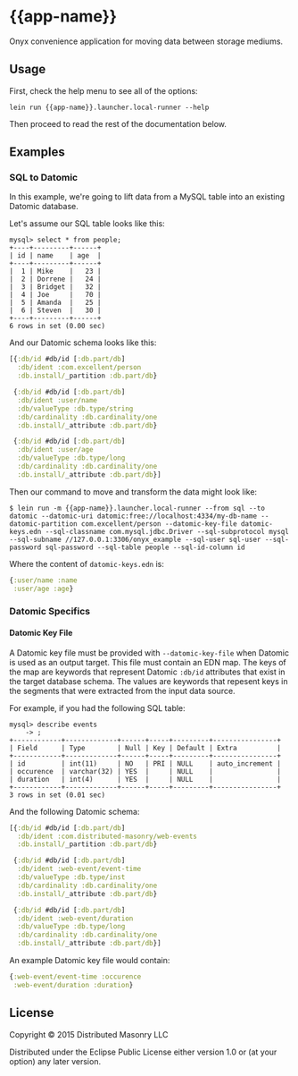 # {{app-name}}

Onyx convenience application for moving data between storage mediums.

## Usage

First, check the help menu to see all of the options:

```text
lein run {{app-name}}.launcher.local-runner --help
```

Then proceed to read the rest of the documentation below.

## Examples

### SQL to Datomic

In this example, we're going to lift data from a MySQL table into an existing Datomic database.

Let's assume our SQL table looks like this:

```text
mysql> select * from people;
+----+---------+------+
| id | name    | age  |
+----+---------+------+
|  1 | Mike    |   23 |
|  2 | Dorrene |   24 |
|  3 | Bridget |   32 |
|  4 | Joe     |   70 |
|  5 | Amanda  |   25 |
|  6 | Steven  |   30 |
+----+---------+------+
6 rows in set (0.00 sec)
```

And our Datomic schema looks like this:

```clojure
[{:db/id #db/id [:db.part/db]
  :db/ident :com.excellent/person
  :db.install/_partition :db.part/db}

 {:db/id #db/id [:db.part/db]
  :db/ident :user/name
  :db/valueType :db.type/string
  :db/cardinality :db.cardinality/one
  :db.install/_attribute :db.part/db}

 {:db/id #db/id [:db.part/db]
  :db/ident :user/age
  :db/valueType :db.type/long
  :db/cardinality :db.cardinality/one
  :db.install/_attribute :db.part/db}]
```

Then our command to move and transform the data might look like:

```text
$ lein run -m {{app-name}}.launcher.local-runner --from sql --to datomic --datomic-uri datomic:free://localhost:4334/my-db-name --datomic-partition com.excellent/person --datomic-key-file datomic-keys.edn --sql-classname com.mysql.jdbc.Driver --sql-subprotocol mysql --sql-subname //127.0.0.1:3306/onyx_example --sql-user sql-user --sql-password sql-password --sql-table people --sql-id-column id
```

Where the content of `datomic-keys.edn` is:

```clojure
{:user/name :name
 :user/age :age}
```

### Datomic Specifics

#### Datomic Key File

A Datomic key file must be provided with `--datomic-key-file` when Datomic is used as an output target. This file must contain an EDN map. The keys of the map are keywords that represent Datomic `:db/id` attributes that exist in the target database schema. The values are keywords that repesent keys in the segments that were extracted from the input data source.

For example, if you had the following SQL table:

```text
mysql> describe events
    -> ;
+------------+-------------+------+-----+---------+----------------+
| Field      | Type        | Null | Key | Default | Extra          |
+------------+-------------+------+-----+---------+----------------+
| id         | int(11)     | NO   | PRI | NULL    | auto_increment |
| occurence  | varchar(32) | YES  |     | NULL    |                |
| duration   | int(4)      | YES  |     | NULL    |                |
+------------+-------------+------+-----+---------+----------------+
3 rows in set (0.01 sec)
```

And the following Datomic schema:

```clojure
[{:db/id #db/id [:db.part/db]
  :db/ident :com.distributed-masonry/web-events
  :db.install/_partition :db.part/db}

 {:db/id #db/id [:db.part/db]
  :db/ident :web-event/event-time
  :db/valueType :db.type/inst
  :db/cardinality :db.cardinality/one
  :db.install/_attribute :db.part/db}

 {:db/id #db/id [:db.part/db]
  :db/ident :web-event/duration
  :db/valueType :db.type/long
  :db/cardinality :db.cardinality/one
  :db.install/_attribute :db.part/db}]
```

An example Datomic key file would contain:

```clojure
{:web-event/event-time :occurence
 :web-event/duration :duration}
```

## License

Copyright © 2015 Distributed Masonry LLC

Distributed under the Eclipse Public License either version 1.0 or (at
your option) any later version.
